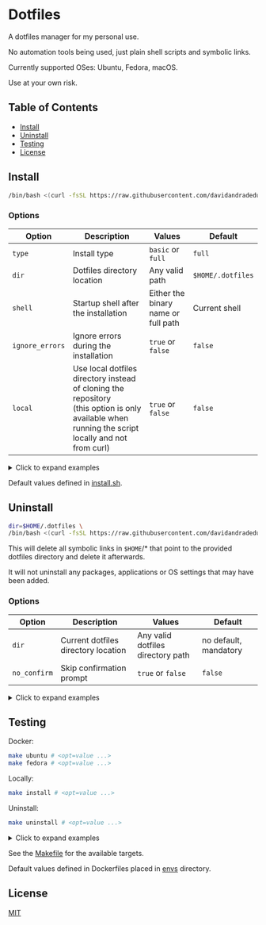 # Dotfiles

A dotfiles manager for my personal use.

No automation tools being used, just plain shell scripts and symbolic links.

Currently supported OSes: Ubuntu, Fedora, macOS.

Use at your own risk.

Table of Contents
-----------------

- [Install](#install)
- [Uninstall](#uninstall)
- [Testing](#testing)
- [License](#license)

## Install

```sh
/bin/bash <(curl -fsSL https://raw.githubusercontent.com/davidandradeduarte/dot/HEAD/install.sh)
```

### Options

| Option      | Description | Values | Default |
| ----------- | ----------- | ------ | ------- |
| `type`      | Install type | `basic` or `full` | `full` |
| `dir`       | Dotfiles directory location | Any valid path | `$HOME/.dotfiles` |
| `shell`     | Startup shell after the installation | Either the binary name or full path | Current shell |
| `ignore_errors` | Ignore errors during the installation | `true` or `false` | `false` |
| `local`     | Use local dotfiles directory instead of cloning the repository<br>(this option is only available when running the script locally and not from curl) | `true` or `false` | `false` |

<details>
  <summary>Click to expand examples</summary>
  
```sh
type=basic \
dir=$HOME/.dotfiles \
shell=/bin/zsh \
local=true \
ignore_errors=true \
/bin/bash <(curl -fsSL https://raw.githubusercontent.com/davidandradeduarte/dot/HEAD/install.sh)
```

</details>

Default values defined in [install.sh](install.sh).

## Uninstall

```sh
dir=$HOME/.dotfiles \
/bin/bash <(curl -fsSL https://raw.githubusercontent.com/davidandradeduarte/dot/HEAD/uninstall.sh)
```

This will delete all symbolic links in `$HOME`/* that point to the provided dotfiles directory and delete it afterwards.

It will not uninstall any packages, applications or OS settings that may have been added.

### Options

| Option      | Description | Values | Default |
| ----------- | ----------- | ------ | ------- |
| `dir`       | Current dotfiles directory location | Any valid dotfiles directory path | no default, mandatory |
| `no_confirm` | Skip confirmation prompt | `true` or `false` | `false` |

<details>
  <summary>Click to expand examples</summary>
  
```sh
dir=$HOME/.dotfiles \
no_confirm=true \
/bin/bash <(curl -fsSL https://raw.githubusercontent.com/davidandradeduarte/dot/HEAD/uninstall.sh)
```

</details>

## Testing

Docker:

```sh
make ubuntu # <opt=value ...>
make fedora # <opt=value ...>
```

Locally:

```sh
make install # <opt=value ...>
```

Uninstall:

```sh
make uninstall # <opt=value ...>
```

<details>
  <summary>Click to expand examples</summary>

Docker:

```sh
make ubuntu \
  type=basic \
  dir=$HOME/.dotfiles \
  shell=/bin/zsh \
  local=true \
  ignore_errors=true \
  no_confirm=true
```

Locally:

```sh
make install \
  type=basic \
  dir=$HOME/.dotfiles \
  shell=/bin/zsh \
  local=true \
  ignore_errors=true \
  no_confirm=true
```

Uninstall:

```sh
make uninstall \
  dir=$HOME/.dotfiles \
  no_confirm=true
```

</details>

See the [Makefile](Makefile) for the available targets.

Default values defined in Dockerfiles placed in [envs](envs) directory.

## License

[MIT](LICENSE)
